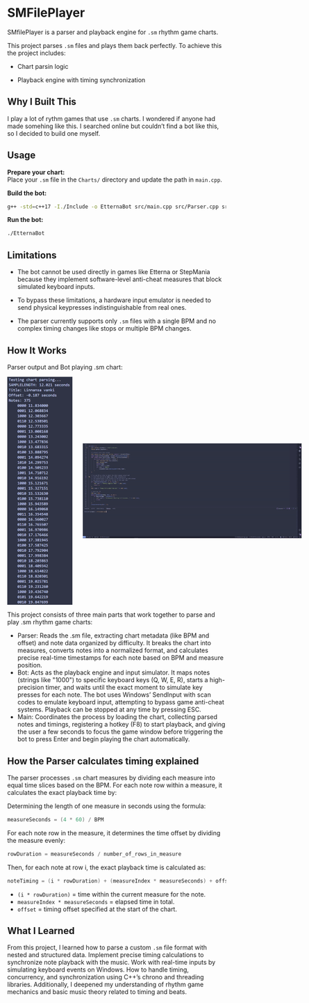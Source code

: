 # SMFilePlayer 

SMfilePlayer is a parser and playback engine for `.sm` rhythm game charts.

This project parses `.sm` files and plays them back perfectly. To achieve this the project includes:

- Chart parsin logic

- Playback engine with timing synchronization

## Why I Built This

I play a lot of rythm games that use `.sm` charts. I wondered if anyone had made somehing like this. I searched online but couldn’t find a bot like this, so I decided to build one myself. 

## Usage
 **Prepare your chart:**  
   Place your `.sm` file in the `Charts/` directory and update the path in `main.cpp`.
   
 **Build the bot:**
   ```sh
   g++ -std=c++17 -I./Include -o EtternaBot src/main.cpp src/Parser.cpp src/Bot.cpp
   ```

 **Run the bot:**  
   ```sh
   ./EtternaBot
   ```
## Limitations

- The bot cannot be used directly in games like Etterna or StepMania because they implement software-level anti-cheat measures that block simulated keyboard inputs.

- To bypass these limitations, a hardware input emulator is needed to send physical keypresses indistinguishable from real ones.
  
- The parser currently supports only  `.sm` files with a single BPM and no complex timing changes like stops or multiple BPM changes.

## How It Works 
<p>Parser output and Bot playing .sm chart:</p>
<div style="white-space: nowrap;">
  <img src="Images/ParserOutput.PNG" alt="Parser Diagram" width="150" style="display: inline-block; vertical-align: middle; margin-right: 20px;">
  <img src="Images/PlaybackExample.gif" alt="Bot playing .sm chart" width="849" style="display: inline-block; vertical-align: middle;">
</div>

This project consists of three main parts that work together to parse and play .sm rhythm game charts:

- Parser: Reads the .sm file, extracting chart metadata (like BPM and offset) and note data organized by difficulty. It breaks the chart into measures, converts notes into a normalized format, and calculates precise real-time timestamps for each note based on BPM and measure position.
- Bot: Acts as the playback engine and input simulator. It maps notes (strings like "1000") to specific keyboard keys (Q, W, E, R), starts a high-precision timer, and waits until the exact moment to simulate key presses for each note. The bot uses Windows’ SendInput with scan codes to emulate keyboard input, attempting to bypass game anti-cheat systems. Playback can be stopped at any time by pressing ESC.
- Main: Coordinates the process by loading the chart, collecting parsed notes and timings, registering a hotkey (F8) to start playback, and giving the user a few seconds to focus the game window before triggering the bot to press Enter and begin playing the chart automatically.

## How the Parser calculates timing explained
The parser processes  `.sm`  chart measures by dividing each measure into equal time slices based on the BPM. For each note row within a measure, it calculates the exact playback time by:

Determining the length of one measure in seconds using the formula:
```cpp
measureSeconds = (4 * 60) / BPM
```
For each note row in the measure, it determines the time offset by dividing the measure evenly:
```cpp
rowDuration = measureSeconds / number_of_rows_in_measure
```
Then, for each note at row i, the exact playback time is calculated as:
```cpp
noteTiming = (i * rowDuration) + (measureIndex * measureSeconds) + offset
```
- `(i * rowDuration)` = time within the current measure for the note.
- `measureIndex * measureSeconds` = elapsed time in total.
- `offset` = timing offset specified at the start of the chart.

## What I Learned
From this project, I learned how to parse a custom `.sm` file format with nested and structured data. Implement precise timing calculations to synchronize note playback with the music. Work with real-time inputs by simulating keyboard events on Windows. How to handle timing, concurrency, and synchronization using C++’s chrono and threading libraries. Additionally, I deepened my understanding of rhythm game mechanics and basic music theory related to timing and beats. 

